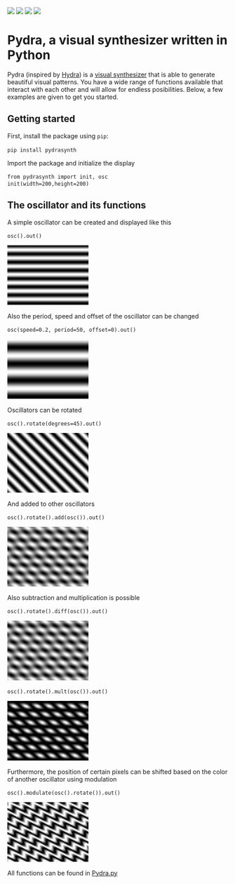 <div>
<img width="200" src="https://raw.githubusercontent.com/daanklijn/pydra/master/gifs/pydra1.gif">
<img width="200" src="https://raw.githubusercontent.com/daanklijn/pydra/master/gifs/pydra4.gif">
<img width="200"  src="https://raw.githubusercontent.com/daanklijn/pydra/master/gifs/pydra2.gif">
<img width="200"  src="https://raw.githubusercontent.com/daanklijn/pydra/master/gifs/pydra3.gif">
</div>


# Pydra, a visual synthesizer written in Python

Pydra (inspired by [Hydra](https://github.com/ojack/hydra)) is a [visual synthesizer](https://en.wikipedia.org/wiki/Video_synthesizer) that is able to generate beautiful visual patterns. You have a wide range of functions available that interact with each other and will allow for endless posibilities. Below, a few examples are given to get you started. 

## Getting started

First, install the package using `pip`:

`pip install pydrasynth`

Import the package and initialize the display

```
from pydrasynth import init, osc
init(width=200,height=200)
```

## The oscillator and its functions

A simple oscillator can be created and displayed like this

```
osc().out()
```

![](https://raw.githubusercontent.com/daanklijn/pydra/master/gifs/osc1.gif)

Also the period, speed and offset of the oscillator can be changed

```
osc(speed=0.2, period=50, offset=0).out()
```

![](https://raw.githubusercontent.com/daanklijn/pydra/master/gifs/osc3.gif)

Oscillators can be rotated


```
osc().rotate(degrees=45).out()
```

![](https://raw.githubusercontent.com/daanklijn/pydra/master/gifs/osc2.gif)


And added to other oscillators


```
osc().rotate().add(osc()).out()
```

![](https://raw.githubusercontent.com/daanklijn/pydra/master/gifs/osc4.gif)

Also subtraction and multiplication is possible

```
osc().rotate().diff(osc()).out()
```

![](https://raw.githubusercontent.com/daanklijn/pydra/master/gifs/osc5.gif)


```
osc().rotate().mult(osc()).out()
```

![](https://raw.githubusercontent.com/daanklijn/pydra/master/gifs/osc6.gif)

Furthermore, the position of certain pixels can be shifted based on the color of another oscillator using modulation

```
osc().modulate(osc().rotate()).out()
```

![](https://raw.githubusercontent.com/daanklijn/pydra/master/gifs/osc7.gif)

<!--- Chaining a couple of oscillators and functions together can result in amazing stuff --->

All functions can be found in [Pydra.py](https://github.com/daanklijn/pydra/blob/master/pydrasynth/Pydra.py)
